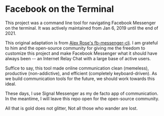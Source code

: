# Facebook on the Terminal

This project was a command line tool for navigating Facebook Messenger on the terminal. It was actively maintained from Jan 6, 2019 until the end of 2021.

This original adaptation is from [Alex Rose's fb-messenger-cli](https://github.com/Alex-Rose/fb-messenger-cli). I am grateful to him and the open-source community for giving me the freedom to customize this project and make Facebook Messenger what it should have always been -- an Internet Relay Chat with a large base of active users.

Suffice to say, this tool made online communication clean (memeless), productive (non-addictive), and efficient (completely keyboard-driven). As we build communication tools for the future, we should work towards this ideal.

These days, I use Signal Messenger as my de facto app of communication. In the meantime, I will leave this repo open for the open-source community. 

All that is gold does not glitter, Not all those who wander are lost.
